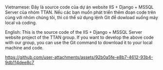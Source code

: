 Vietnamese: Đây là source code của dự án website IIS + Django + MSSQL Server của nhóm TTAN. Nếu các bạn muốn phát triển thêm đoạn code trên cùng với nhóm chúng tôi, thì có thể sử dụng lệnh Git để dowload xuống máy local và coding.


English: This is the source code of the IIS + Django + MSSQL Server website project of the TTAN group. If you want to develop the above code with our group, you can use the Git command to download it to your local machine and code.

https://github.com/user-attachments/assets/92b0a5fe-e8b7-4612-93b4-9db114dee8c7


